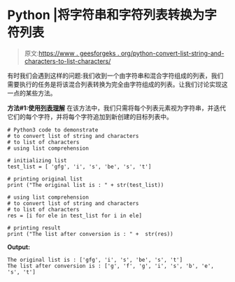 # Python |将字符串和字符列表转换为字符列表

> 原文:[https://www . geesforgeks . org/python-convert-list-string-and-characters-to-list-characters/](https://www.geeksforgeeks.org/python-convert-list-of-strings-and-characters-to-list-of-characters/)

有时我们会遇到这样的问题:我们收到一个由字符串和混合字符组成的列表，我们需要执行的任务是将该混合列表转换为完全由字符组成的列表。让我们讨论实现这一点的某些方法。

**方法#1:使用[列表理解](https://www.geeksforgeeks.org/python-list-comprehension-and-slicing/)**
在该方法中，我们只需将每个列表元素视为字符串，并迭代它们的每个字符，并将每个字符追加到新创建的目标列表中。

```
# Python3 code to demonstrate 
# to convert list of string and characters
# to list of characters
# using list comprehension

# initializing list  
test_list = [ 'gfg', 'i', 's', 'be', 's', 't']

# printing original list
print ("The original list is : " + str(test_list))

# using list comprehension
# to convert list of string and characters
# to list of characters
res = [i for ele in test_list for i in ele]

# printing result 
print ("The list after conversion is : " +  str(res))
```

**Output:**

```
The original list is : ['gfg', 'i', 's', 'be', 's', 't']
The list after conversion is : ['g', 'f', 'g', 'i', 's', 'b', 'e', 's', 't']

```
